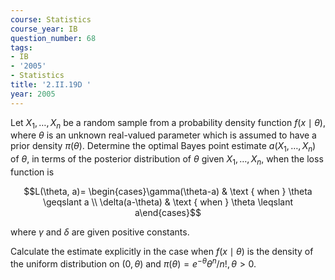 ```yaml
---
course: Statistics
course_year: IB
question_number: 68
tags:
- IB
- '2005'
- Statistics
title: '2.II.19D '
year: 2005
---
```



Let $X_{1}, \ldots, X_{n}$ be a random sample from a probability density function $f(x \mid \theta)$, where $\theta$ is an unknown real-valued parameter which is assumed to have a prior density $\pi(\theta)$. Determine the optimal Bayes point estimate $a\left(X_{1}, \ldots, X_{n}\right)$ of $\theta$, in terms of the posterior distribution of $\theta$ given $X_{1}, \ldots, X_{n}$, when the loss function is

$$L(\theta, a)= \begin{cases}\gamma(\theta-a) & \text { when } \theta \geqslant a \\ \delta(a-\theta) & \text { when } \theta \leqslant a\end{cases}$$

where $\gamma$ and $\delta$ are given positive constants.

Calculate the estimate explicitly in the case when $f(x \mid \theta)$ is the density of the uniform distribution on $(0, \theta)$ and $\pi(\theta)=e^{-\theta} \theta^{n} / n !, \theta>0$.
